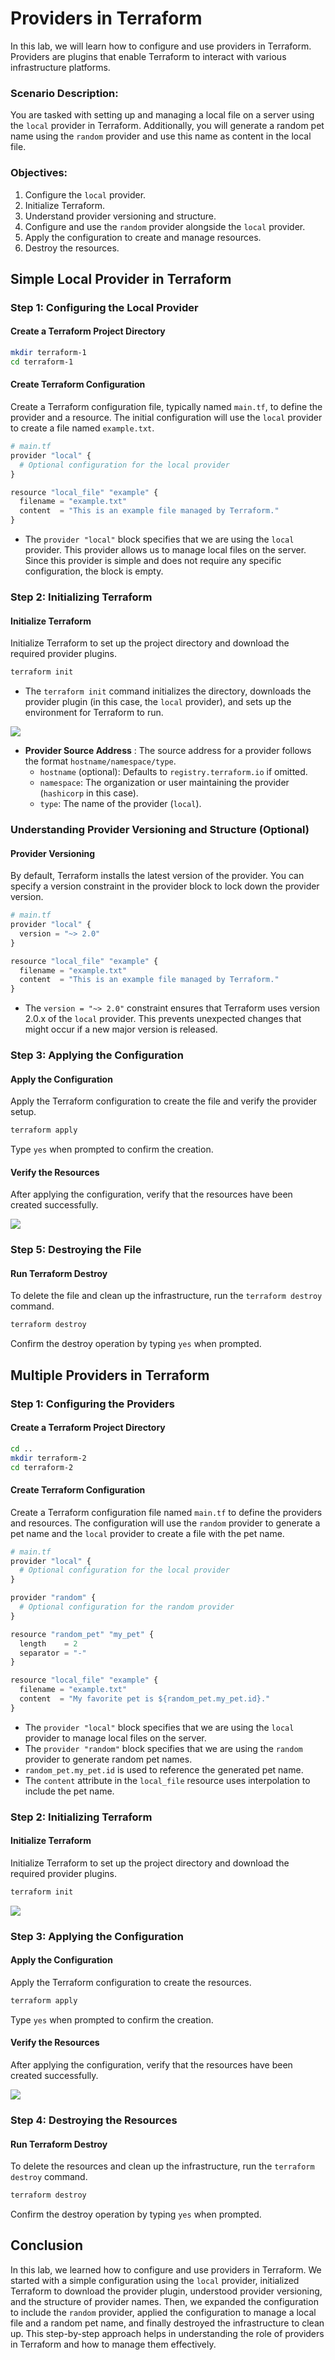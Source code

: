 # Providers in Terraform

In this lab, we will learn how to configure and use providers in Terraform. Providers are plugins that enable Terraform to interact with various infrastructure platforms.

### Scenario Description:
You are tasked with setting up and managing a local file on a server using the `local` provider in Terraform. Additionally, you will generate a random pet name using the `random` provider and use this name as content in the local file.

### Objectives:
1. Configure the `local` provider.
2. Initialize Terraform.
3. Understand provider versioning and structure.
4. Configure and use the `random` provider alongside the `local` provider.
5. Apply the configuration to create and manage resources.
6. Destroy the resources.

## Simple Local Provider in Terraform

### Step 1: Configuring the Local Provider

#### Create a Terraform Project Directory

```sh
mkdir terraform-1
cd terraform-1
```

#### Create Terraform Configuration
Create a Terraform configuration file, typically named `main.tf`, to define the provider and a resource. The initial configuration will use the `local` provider to create a file named `example.txt`.

```py
# main.tf
provider "local" {
  # Optional configuration for the local provider
}

resource "local_file" "example" {
  filename = "example.txt"
  content  = "This is an example file managed by Terraform."
}
```

- The `provider "local"` block specifies that we are using the `local` provider. This provider allows us to manage local files on the server. Since this provider is simple and does not require any specific configuration, the block is empty.

### Step 2: Initializing Terraform

#### Initialize Terraform
Initialize Terraform to set up the project directory and download the required provider plugins.

```sh
terraform init
```

- The `terraform init` command initializes the directory, downloads the provider plugin (in this case, the `local` provider), and sets up the environment for Terraform to run.

![](https://github.com/Minhaz00/Terraform-Labs/blob/main/Terraform%20Labs/03.%20Providers%20in%20Terraform/images/lab-3-1.png)

- **Provider Source Address** : The source address for a provider follows the format `hostname/namespace/type`.
    - `hostname` (optional): Defaults to `registry.terraform.io` if omitted.
    - `namespace`: The organization or user maintaining the provider (`hashicorp` in this case).
    - `type`: The name of the provider (`local`).

### Understanding Provider Versioning and Structure (Optional)

#### Provider Versioning
By default, Terraform installs the latest version of the provider. You can specify a version constraint in the provider block to lock down the provider version.

```py
# main.tf
provider "local" {
  version = "~> 2.0"
}

resource "local_file" "example" {
  filename = "example.txt"
  content  = "This is an example file managed by Terraform."
}
```

- The `version = "~> 2.0"` constraint ensures that Terraform uses version 2.0.x of the `local` provider. This prevents unexpected changes that might occur if a new major version is released.


### Step 3: Applying the Configuration

#### Apply the Configuration
Apply the Terraform configuration to create the file and verify the provider setup.

```sh
terraform apply
```

Type `yes` when prompted to confirm the creation.

#### Verify the Resources
After applying the configuration, verify that the resources have been created successfully.

![](https://github.com/Minhaz00/Terraform-Labs/blob/main/Terraform%20Labs/03.%20Providers%20in%20Terraform/images/1.png)


### Step 5: Destroying the File

#### Run Terraform Destroy
To delete the file and clean up the infrastructure, run the `terraform destroy` command.

```sh
terraform destroy
```

Confirm the destroy operation by typing `yes` when prompted.

## Multiple Providers in Terraform

### Step 1: Configuring the Providers

#### Create a Terraform Project Directory

```sh
cd ..
mkdir terraform-2
cd terraform-2
```

#### Create Terraform Configuration
Create a Terraform configuration file named `main.tf` to define the providers and resources. The configuration will use the `random` provider to generate a pet name and the `local` provider to create a file with the pet name.

```py
# main.tf
provider "local" {
  # Optional configuration for the local provider
}

provider "random" {
  # Optional configuration for the random provider
}

resource "random_pet" "my_pet" {
  length    = 2
  separator = "-"
}

resource "local_file" "example" {
  filename = "example.txt"
  content  = "My favorite pet is ${random_pet.my_pet.id}."
}
```

- The `provider "local"` block specifies that we are using the `local` provider to manage local files on the server.
- The `provider "random"` block specifies that we are using the `random` provider to generate random pet names.
- `random_pet.my_pet.id` is used to reference the generated pet name.
- The `content` attribute in the `local_file` resource uses interpolation to include the pet name.

### Step 2: Initializing Terraform

#### Initialize Terraform
Initialize Terraform to set up the project directory and download the required provider plugins.

```sh
terraform init
```

![](https://github.com/Minhaz00/Terraform-Labs/blob/main/Terraform%20Labs/03.%20Providers%20in%20Terraform/images/lab-6-1.png)

### Step 3: Applying the Configuration

#### Apply the Configuration
Apply the Terraform configuration to create the resources.

```sh
terraform apply
```

Type `yes` when prompted to confirm the creation.


#### Verify the Resources
After applying the configuration, verify that the resources have been created successfully.

![](https://github.com/Minhaz00/Terraform-Labs/blob/main/Terraform%20Labs/03.%20Providers%20in%20Terraform/images/2.png)

### Step 4: Destroying the Resources

#### Run Terraform Destroy
To delete the resources and clean up the infrastructure, run the `terraform destroy` command.

```sh
terraform destroy
```

Confirm the destroy operation by typing `yes` when prompted.

## Conclusion

In this lab, we learned how to configure and use providers in Terraform. We started with a simple configuration using the `local` provider, initialized Terraform to download the provider plugin, understood provider versioning, and the structure of provider names. Then, we expanded the configuration to include the `random` provider, applied the configuration to manage a local file and a random pet name, and finally destroyed the infrastructure to clean up. This step-by-step approach helps in understanding the role of providers in Terraform and how to manage them effectively.

